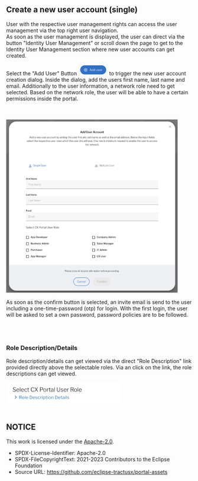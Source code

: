 ## Create a new user account (single)

User with the respective user management rights can access the user management via the top right user navigation.  
As soon as the user management is displayed, the user can direct via the button "Identity User Management" or scroll down the page to get to the Identity User Management section where new user accounts can get created.

Select the "Add User" Button <img width="80" alt="image" src="https://raw.githubusercontent.com/eclipse-tractusx/portal-assets/main/docs/static/button-add-user.png"> to trigger the new user account creation dialog.
Inside the dialog, add the users first name, last name and email. Additionally to the user information, a network role need to get selected. Based on the network role, the user will be able to have a certain permissions inside the portal.

<br>
<br>

<img width="464" alt="image" src="https://raw.githubusercontent.com/eclipse-tractusx/portal-assets/main/docs/static/add-user-popup.png">

<br>

As soon as the confirm button is selected, an invite email is send to the user including a one-time-password (otp) for login.
With the first login, the user will be asked to set a own password, password policies are to be followed.

<br>
<br>

### Role Description/Details

Role description/details can get viewed via the direct "Role Description" link provided directly above the selectable roles.
Via an click on the link, the role descriptions can get viewed.

<img width="307" alt="image" src="https://raw.githubusercontent.com/eclipse-tractusx/portal-assets/main/docs/static/select-portal-user-role.png">

<br>
<br>

## NOTICE

This work is licensed under the [Apache-2.0](https://www.apache.org/licenses/LICENSE-2.0).

- SPDX-License-Identifier: Apache-2.0
- SPDX-FileCopyrightText: 2021-2023 Contributors to the Eclipse Foundation
- Source URL: https://github.com/eclipse-tractusx/portal-assets

